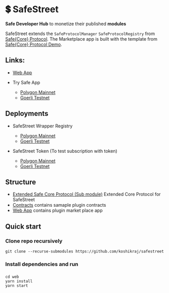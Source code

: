 # 💲 SafeStreet

**Safe Developer Hub** to monetize their published **modules**


SafeStreet extends the `SafeProtocolManager` `SafeProtocolRegistry` from [Safe{Core} Protocol](https://github.com/5afe/safe-core-protocol). The Marketplace app is built with the template from [Safe{Core} Protocol Demo](https://github.com/5afe/safe-core-protocol-demo).


## Links:

- [Web App](https://safestreet.xyz)

- Try Safe App
    - [Polygon Mainnet](https://app.safe.global/share/safe-app?appUrl=https://safestreet.xyz&chain=matic)
    - [Goerli Testnet](https://app.safe.global/share/safe-app?appUrl=https://safestreet.xyz&chain=gor)


## Deployments

- SafeStreet Wrapper Registry  
  - [Polygon Mainnet](https://polygonscan.com/address/0xaB4C8586825886De2848E7ECd578550C43FD41c7#code)
  - [Goerli Testnet](https://goerli.etherscan.io/address/0xaB4C8586825886De2848E7ECd578550C43FD41c7#code)

- SafeStreet Token (To test subscription with token) 
    - [Polygon Mainnet](https://polygonscan.com/address/0xb682DB693751b65430138aec47E09435D391f781#code)
    - [Goerli Testnet](https://goerli.etherscan.io/address/0xb682DB693751b65430138aec47E09435D391f781#code)

## Structure

- [Extended Safe Core Protocol (Sub module)](https://github.com/koshikraj/safe-core-protocol/) Extended Core Protocol for SafeStreet
- [Contracts](./contracts/) contains samaple plugin contracts
- [Web App](./web/) contains plugin market place app


## Quick start

### Clone repo recursively

```
git clone --recurse-submodules https://github.com/koshikraj/safestreet
```

### Install dependencies and run

### 

```
cd web
yarn install
yarn start
```
